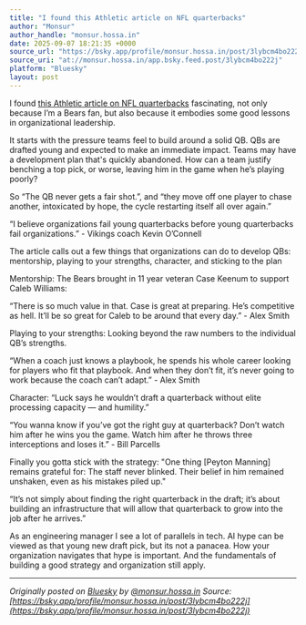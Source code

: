 ```yaml
---
title: "I found this Athletic article on NFL quarterbacks"
author: "Monsur"
author_handle: "monsur.hossa.in"
date: 2025-09-07 18:21:35 +0000
source_url: "https://bsky.app/profile/monsur.hossa.in/post/3lybcm4bo222j"
source_uri: "at://monsur.hossa.in/app.bsky.feed.post/3lybcm4bo222j"
platform: "Bluesky"
layout: post
---
```


I found [this Athletic article on NFL quarterbacks](https://www.nytimes.com/athletic/6584516/2025/09/02/nfl-first-round-quarterback-busts/) fascinating, not only because I’m a Bears fan, but also because it embodies some good lessons in organizational leadership.

It starts with the pressure teams feel to build around a solid QB. QBs are drafted young and expected to make an immediate impact. Teams may have a development plan that's quickly abandoned. How can a team justify benching a top pick, or worse, leaving him in the game when he’s playing poorly?

So “The QB never gets a fair shot.”, and “they move off one player to chase another, intoxicated by hope, the cycle restarting itself all over again.”

“I believe organizations fail young quarterbacks before young quarterbacks fail organizations.” - Vikings coach Kevin O’Connell

The article calls out a few things that organizations can do to develop QBs: mentorship, playing to your strengths, character, and sticking to the plan

Mentorship: The Bears brought in 11 year veteran Case Keenum to support Caleb Williams:

“There is so much value in that. Case is great at preparing. He’s competitive as hell. It’ll be so great for Caleb to be around that every day.” - Alex Smith

Playing to your strengths: Looking beyond the raw numbers to the individual QB’s strengths.

“When a coach just knows a playbook, he spends his whole career looking for players who fit that playbook. And when they don’t fit, it’s never going to work because the coach can’t adapt.” - Alex Smith

Character: “Luck says he wouldn’t draft a quarterback without elite processing capacity — and humility.”

“You wanna know if you’ve got the right guy at quarterback? Don’t watch him after he wins you the game. Watch him after he throws three interceptions and loses it.” - Bill Parcells

Finally you gotta stick with the strategy: "One thing [Peyton Manning] remains grateful for: The staff never blinked. Their belief in him remained unshaken, even as his mistakes piled up."

“It’s not simply about finding the right quarterback in the draft; it’s about building an infrastructure that will allow that quarterback to grow into the job after he arrives.”

As an engineering manager I see a lot of parallels in tech. AI hype can be viewed as that young new draft pick, but its not a panacea. How your organization navigates that hype is important. And the fundamentals of building a good strategy and organization still apply.

<!--more-->

---

*Originally posted on [Bluesky](https://bsky.app/profile/monsur.hossa.in/post/3lybcm4bo222j) by [@monsur.hossa.in](https://bsky.app/profile/monsur.hossa.in)*
*Source: [https://bsky.app/profile/monsur.hossa.in/post/3lybcm4bo222j](https://bsky.app/profile/monsur.hossa.in/post/3lybcm4bo222j)*
